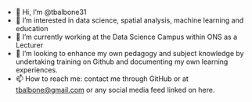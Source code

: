 - 👋 Hi, I’m @tbalbone31
- 👀 I’m interested in data science, spatial analysis, machine learning and education
- 🌱 I’m currently working at the Data Science Campus within ONS as a Lecturer
- 💞️ I’m looking to enhance my own pedagogy and subject knowledge by undertaking training on Github and documenting my own learning experiences.
- 📫 How to reach me: contact me through GitHub or at tbalbone@gmail.com or any social media feed linked on here.

<!---
tbalbone31/tbalbone31 is a ✨ special ✨ repository because its `README.md` (this file) appears on your GitHub profile.
You can click the Preview link to take a look at your changes.
--->
